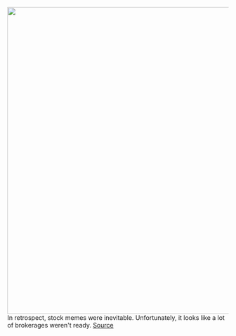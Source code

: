 <img src='https://cdn.vox-cdn.com/thumbor/RYFl3nrRsUZDMeap9PhttRAim_c=/0x0:4015x2677/1200x800/filters:focal(1687x1018:2329x1660)/cdn.vox-cdn.com/uploads/chorus_image/image/68729940/gamestop_stock_sean_hollister.0.jpg' width='700px' /><br/>
In retrospect, stock memes were inevitable. Unfortunately, it looks like a lot of brokerages weren't ready.
<a href='https://www.theverge.com/2021/1/27/22252864/wallstreetbets-stocks-memes-broker-outages-limits-amc-gamestop'> Source <a/>